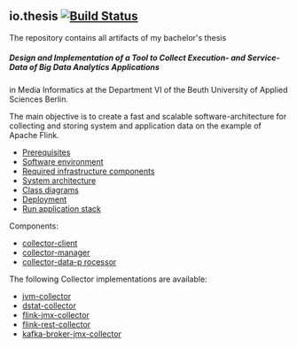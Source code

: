 ## io.thesis [![Build Status](https://travis-ci.org/markuslamm/io.thesis.png?branch=master)](https://travis-ci.org/markuslamm/io.thesis)

The repository contains all artifacts of my bachelor's thesis

##### Design and Implementation of a Tool to Collect Execution- and Service-Data of Big Data Analytics Applications

in Media Informatics at the Department VI of the Beuth University of Applied Sciences Berlin.

The main objective is to create a fast and scalable software-architecture for collecting and storing system and application data on the example of Apache Flink.

* [Prerequisites](md/prerequisites.md)
* [Software environment](md/sw-environment.md)
* [Required infrastructure components](md/external-docker-infrastructure.md)
* [System architecture](md/system-architecture.md)
* [Class diagrams](md/class-diagrams.md)
* [Deployment](md/deployment.md)
* [Run application stack](md/run-application.md)

Components:

* [collector-client](collector-client/README.md)
* [collector-manager](collector-manager/README.md)
* [collector-data-p rocessor](collector-data-processor/README.md)

The following Collector implementations are available:

* [jvm-collector](collectors/jvm-jmx-collector/README.md)
* [dstat-collector](collectors/dstat-collector/README.md)
* [flink-jmx-collector](collectors/flink-jmx-collector/README.md)
* [flink-rest-collector](collectors/flink-rest-collector/README.md)
* [kafka-broker-jmx-collector](collectors/kafka-broker-jmx-collector/README.md)